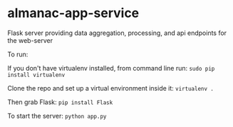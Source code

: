# almanac-app-service
Flask server providing data aggregation, processing, and api endpoints for the web-server

To run:

If you don't have virtualenv installed, from command line run:
`sudo pip install virtualenv`

Clone the repo and set up a virtual environment inside it:
`virtualenv .`

Then grab Flask:
`pip install Flask`

To start the server:
`python app.py`
